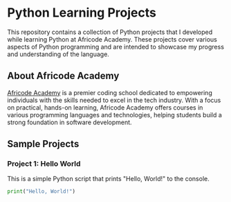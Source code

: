 # Python Learning Projects

This repository contains a collection of Python projects that I developed while learning Python at Africode Academy. These projects cover various aspects of Python programming and are intended to showcase my progress and understanding of the language.

## About Africode Academy

[Africode Academy](https://www.africodeacademy.com) is a premier coding school dedicated to empowering individuals with the skills needed to excel in the tech industry. With a focus on practical, hands-on learning, Africode Academy offers courses in various programming languages and technologies, helping students build a strong foundation in software development.

## Sample Projects

### Project 1: Hello World

This is a simple Python script that prints "Hello, World!" to the console.

```python
print("Hello, World!")
```
